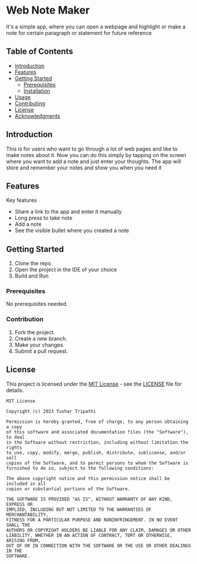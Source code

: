 # Web Note Maker
It's a simple app, where you can open a webpage and highlight or make a note for certain paragraph or statement for future reference

## Table of Contents
- [Introduction](#introduction)
- [Features](#features)
- [Getting Started](#getting-started)
  - [Prerequisites](#prerequisites)
  - [Installation](#installation)
- [Usage](#usage)
- [Contributing](#contributing)
- [License](#license)
- [Acknowledgments](#acknowledgments)

## Introduction

This is for users who want to go through a lot of web pages and like to make notes about it. Now you can do this simply by tapping on the screen where you want to add a note and just enter your thoughts. The app will store and remember your notes and show you when you need it 

## Features

Key features

- Share a link to the app and enter it manually
- Long press to take note
- Add a note
- See the visible bullet where you created a note

## Getting Started

1) Clone the repo
2) Open the project in the IDE of your choice
3) Build and Run 

### Prerequisites

No prerequisites needed

### Contribution

1. Fork the project.
2. Create a new branch.
3. Make your changes.
4. Submit a pull request.


## License

This project is licensed under the [MIT License](LICENSE) - see the [LICENSE](LICENSE) file for details.
```
MIT License

Copyright (c) 2023 Tushar Tripathi

Permission is hereby granted, free of charge, to any person obtaining a copy
of this software and associated documentation files (the "Software"), to deal
in the Software without restriction, including without limitation the rights
to use, copy, modify, merge, publish, distribute, sublicense, and/or sell
copies of the Software, and to permit persons to whom the Software is
furnished to do so, subject to the following conditions:

The above copyright notice and this permission notice shall be included in all
copies or substantial portions of the Software.

THE SOFTWARE IS PROVIDED "AS IS", WITHOUT WARRANTY OF ANY KIND, EXPRESS OR
IMPLIED, INCLUDING BUT NOT LIMITED TO THE WARRANTIES OF MERCHANTABILITY,
FITNESS FOR A PARTICULAR PURPOSE AND NONINFRINGEMENT. IN NO EVENT SHALL THE
AUTHORS OR COPYRIGHT HOLDERS BE LIABLE FOR ANY CLAIM, DAMAGES OR OTHER
LIABILITY, WHETHER IN AN ACTION OF CONTRACT, TORT OR OTHERWISE, ARISING FROM,
OUT OF OR IN CONNECTION WITH THE SOFTWARE OR THE USE OR OTHER DEALINGS IN THE
SOFTWARE.
```

